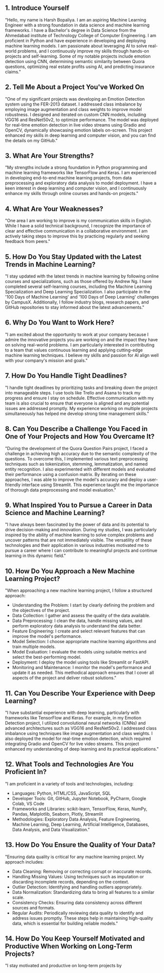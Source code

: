 ## 1. Introduce Yourself
"Hello, my name is Harsh Bopaliya. I am an aspiring Machine Learning Engineer with a strong foundation in data science and machine learning frameworks. I have a Bachelor's degree in Data Science from the Ahmedabad institute of Technology College of Computer Engineering. I am proficient in Python and have experience in developing and deploying machine learning models. I am passionate about leveraging AI to solve real-world problems, and I continuously improve my skills through hands-on projects and self-learning. Some of my notable projects include emotion detection using CNN, determining semantic similarity between Quora questions, optimizing real estate profits using AI, and predicting insurance claims."

## 2. Tell Me About a Project You've Worked On
"One of my significant projects was developing an Emotion Detection system using the FER-2013 dataset. I addressed class imbalance by employing image augmentation and class weights to improve model robustness. I designed and iterated on custom CNN models, including VGG16 and ResNet50v2, to optimize performance. The model was deployed for real-time emotion detection in live video streams using Gradio and OpenCV, dynamically showcasing emotion labels on-screen. This project enhanced my skills in deep learning and computer vision, and you can find the details on my GitHub."

## 3. What Are Your Strengths?
"My strengths include a strong foundation in Python programming and machine learning frameworks like TensorFlow and Keras. I am experienced in developing end-to-end machine learning projects, from data preprocessing and exploratory data analysis to model deployment. I have a keen interest in deep learning and computer vision, and I continuously enhance my skills through online courses and hands-on projects."

## 4. What Are Your Weaknesses?
"One area I am working to improve is my communication skills in English. While I have a solid technical background, I recognize the importance of clear and effective communication in a collaborative environment. I am actively taking steps to improve this by practicing regularly and seeking feedback from peers."

## 5. How Do You Stay Updated with the Latest Trends in Machine Learning?
"I stay updated with the latest trends in machine learning by following online courses and specializations, such as those offered by Andrew Ng. I have completed several self-learning courses, including the Machine Learning Specialization and Deep Learning Specialization. I also participate in the '100 Days of Machine Learning' and '100 Days of Deep Learning' challenges by CampusX. Additionally, I follow industry blogs, research papers, and GitHub repositories to stay informed about the latest advancements."

## 6. Why Do You Want to Work Here?
"I am excited about the opportunity to work at your company because I admire the innovative projects you are working on and the impact they have on solving real-world problems. I am particularly interested in contributing to a team that values continuous learning and applying cutting-edge machine learning techniques. I believe my skills and passion for AI align well with your company's mission and goals."

## 7. How Do You Handle Tight Deadlines?
"I handle tight deadlines by prioritizing tasks and breaking down the project into manageable steps. I use tools like Trello and Asana to track my progress and ensure I stay on schedule. Effective communication with my team is also crucial to ensure that everyone is aligned and any potential issues are addressed promptly. My experience working on multiple projects simultaneously has helped me develop strong time management skills."

## 8. Can You Describe a Challenge You Faced in One of Your Projects and How You Overcame It?
"During the development of the Quora Question Pairs project, I faced a challenge in achieving high accuracy due to the semantic complexity of the questions. To overcome this, I implemented various text preprocessing techniques such as tokenization, stemming, lemmatization, and named entity recognition. I also experimented with different models and evaluated their performance using a confusion matrix. By iterating on these approaches, I was able to improve the model's accuracy and deploy a user-friendly interface using Streamlit. This experience taught me the importance of thorough data preprocessing and model evaluation."

## 9. What Inspired You to Pursue a Career in Data Science and Machine Learning?
"I have always been fascinated by the power of data and its potential to drive decision-making and innovation. During my studies, I was particularly inspired by the ability of machine learning to solve complex problems and uncover patterns that are not immediately visible. The versatility of these technologies and their application in various industries motivated me to pursue a career where I can contribute to meaningful projects and continue learning in this dynamic field."

## 10. How Do You Approach a New Machine Learning Project?
"When approaching a new machine learning project, I follow a structured approach:

- Understanding the Problem: I start by clearly defining the problem and the objectives of the project.
- Data Collection: I gather and assess the quality of the data available.
- Data Preprocessing: I clean the data, handle missing values, and perform exploratory data analysis to understand the data better.
- Feature Engineering: I create and select relevant features that can improve the model's performance.
- Model Selection: I choose appropriate machine learning algorithms and train multiple models.
- Model Evaluation: I evaluate the models using suitable metrics and select the best-performing model.
- Deployment: I deploy the model using tools like Streamlit or FastAPI.
- Monitoring and Maintenance: I monitor the model's performance and update it as needed.
This methodical approach ensures that I cover all aspects of the project and deliver robust solutions."

## 11. Can You Describe Your Experience with Deep Learning?
"I have substantial experience with deep learning, particularly with frameworks like TensorFlow and Keras. For example, in my Emotion Detection project, I utilized convolutional neural networks (CNNs) and advanced architectures such as VGG16 and ResNet50v2. I addressed class imbalance using techniques like image augmentation and class weights. I also deployed the model for real-time emotion detection, which required integrating Gradio and OpenCV for live video streams. This project enhanced my understanding of deep learning and its practical applications."

## 12. What Tools and Technologies Are You Proficient In?
"I am proficient in a variety of tools and technologies, including:

- Languages: Python, HTML/CSS, JavaScript, SQL
- Developer Tools: Git, GitHub, Jupyter Notebook, PyCharm, Google Colab, VS Code
- Frameworks and Libraries: scikit-learn, TensorFlow, Keras, NumPy, Pandas, Matplotlib, Seaborn, Plotly, Streamlit
- Methodologies: Exploratory Data Analysis, Feature Engineering, Machine Learning, Deep Learning, Artificial Intelligence, Databases, Data Analysis, and Data Visualization."

## 13. How Do You Ensure the Quality of Your Data?
"Ensuring data quality is critical for any machine learning project. My approach includes:

- Data Cleaning: Removing or correcting corrupt or inaccurate records.
- Handling Missing Values: Using techniques such as imputation or discarding incomplete records, depending on the context.
- Outlier Detection: Identifying and handling outliers appropriately.
- Data Normalization: Standardizing data to bring all features to a similar scale.
- Consistency Checks: Ensuring data consistency across different sources and formats.
- Regular Audits: Periodically reviewing data quality to identify and address issues promptly.
These steps help in maintaining high-quality data, which is essential for building reliable models."

## 14. How Do You Keep Yourself Motivated and Productive When Working on Long-Term Projects?
"I stay motivated and productive on long-term projects by
